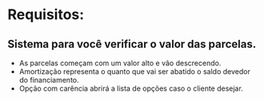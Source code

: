 # Requisitos:
## Sistema para você verificar o valor das parcelas.
- As parcelas começam com um valor alto e vão descrecendo.
- Amortização representa o quanto que vai ser abatido o saldo devedor do financiamento.
- Opção com carência abrirá a lista de opções caso o cliente desejar.